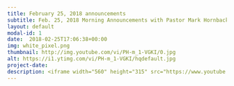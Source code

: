 ```yaml
---
title: February 25, 2018 announcements
subtitle: Feb. 25, 2018 Morning Announcements with Pastor Mark Hornback and Richie Runnells
layout: default
modal-id: 1 
date:  2018-02-25T17:06:38+00:00
img: white_pixel.png
thumbnail: http://img.youtube.com/vi/PH-m_1-VGKI/0.jpg
alt: https://i1.ytimg.com/vi/PH-m_1-VGKI/hqdefault.jpg
project-date: 
description: <iframe width="560" height="315" src="https://www.youtube.com/embed/PH-m_1-VGKI" frameborder="0" allowfullscreen></iframe> 
---
```

